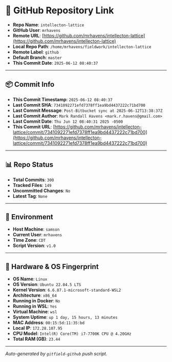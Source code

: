 # 🔗 GitHub Repository Link

- **Repo Name**: `intellecton-lattice`
- **GitHub User**: `mrhavens`
- **Remote URL**: [https://github.com/mrhavens/intellecton-lattice](https://github.com/mrhavens/intellecton-lattice)
- **Local Repo Path**: `/home/mrhavens/fieldwork/intellecton-lattice`
- **Remote Label**: `github`
- **Default Branch**: `master`
- **This Commit Date**: `2025-06-12 08:40:37`

---

## 📦 Commit Info

- **This Commit Timestamp**: `2025-06-12 08:40:37`
- **Last Commit SHA**: `7341092271efd7378ff1ea9bd4437222c71bd700`
- **Last Commit Message**: `Post-Bitbucket sync at 2025-06-12T13:38:37Z`
- **Last Commit Author**: `Mark Randall Havens <mark.r.havens@gmail.com>`
- **Last Commit Date**: `Thu Jun 12 08:40:31 2025 -0500`
- **This Commit URL**: [https://github.com/mrhavens/intellecton-lattice/commit/7341092271efd7378ff1ea9bd4437222c71bd700](https://github.com/mrhavens/intellecton-lattice/commit/7341092271efd7378ff1ea9bd4437222c71bd700)

---

## 📊 Repo Status

- **Total Commits**: `300`
- **Tracked Files**: `149`
- **Uncommitted Changes**: `No`
- **Latest Tag**: `None`

---

## 🧭 Environment

- **Host Machine**: `samson`
- **Current User**: `mrhavens`
- **Time Zone**: `CDT`
- **Script Version**: `v1.0`

---

## 🧬 Hardware & OS Fingerprint

- **OS Name**: `Linux`
- **OS Version**: `Ubuntu 22.04.5 LTS`
- **Kernel Version**: `6.6.87.1-microsoft-standard-WSL2`
- **Architecture**: `x86_64`
- **Running in Docker**: `No`
- **Running in WSL**: `Yes`
- **Virtual Machine**: `wsl`
- **System Uptime**: `up 1 day, 15 hours, 13 minutes`
- **MAC Address**: `00:15:5d:11:35:bd`
- **Local IP**: `172.28.107.95`
- **CPU Model**: `Intel(R) Core(TM) i7-7700K CPU @ 4.20GHz`
- **Total RAM (GB)**: `23.44`

---

_Auto-generated by `gitfield-github` push script._
